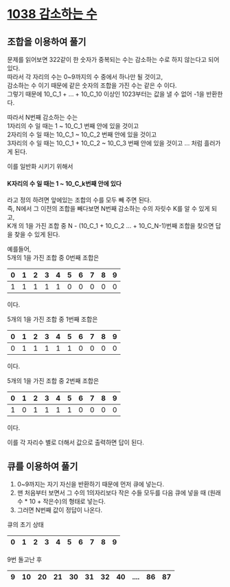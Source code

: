 # [1038 감소하는 수](https://www.acmicpc.net/problem/1038)

## 조합을 이용하여 풀기
문제를 읽어보면 322같이 한 숫자가 중복되는 수는 감소하는 수로 하지 않는다고 되어 있다.  
따라서 각 자리의 수는 0~9까지의 수 중에서 하나만 될 것이고,  
감소하는 수 이기 때문에 같은 숫자의 조합을 가진 수는 같은 수 이다.  
그렇기 때문에 10_C_1 + ... + 10_C_10 이상인 1023부터는 값을 낼 수 없어 -1을 반환한다.

따라서 N번째 감소하는 수는  
1자리의 수 일 때는 1 ~ 10_C_1 번째 안에 있을 것이고  
2자리의 수 일 때는 10_C_1 ~ 10_C_2 번째 안에 있을 것이고  
3자리의 수 일 때는 10_C_1 + 10_C_2 ~ 10_C_3 번째 안에 있을 것이고 ...
처럼 흘러가게 된다.
  
  
이를 일반화 시키기 위해서
#### K자리의 수 일 때는 1 ~ 10_C_k번째 안에 있다  
라고 정의 하려면 앞에있는 조합의 수를 모두 빼 주면 된다.  
즉, N에서 그 이전의 조합을 빼다보면 N번째 감소하는 수의 자릿수 K를 알 수 있게 되고,  
K개 의 1을 가진 조합 중 N - (10_C_1 + 10_C_2 ... + 10_C_N-1)번째 조합을 찾으면 답을 찾을 수 있게 된다.  
  
예를들어,  
5개의 1을 가진 조합 중 0번째 조합은  

 0 | 1 | 2 | 3 | 4 | 5 | 6 | 7 | 8 | 9  
 ---- | ---- | ---- | ---- | ---- | ---- | ---- | ---- | ---- | ----  
 1 | 1 | 1 | 1 | 1 | 0 | 0 | 0 | 0 | 0  
 
이다.  
  
  
5개의 1을 가진 조합 중 1번째 조합은  

 0 | 1 | 2 | 3 | 4 | 5 | 6 | 7 | 8 | 9  
 ---- | ---- | ---- | ---- | ---- | ---- | ---- | ---- | ---- | ----  
 0 | 1 | 1 | 1 | 1 | 1 | 0 | 0 | 0 | 0  
 
이다.  
  
  
5개의 1을 가진 조합 중  2번째 조합은

 0 | 1 | 2 | 3 | 4 | 5 | 6 | 7 | 8 | 9  
 ---- | ---- | ---- | ---- | ---- | ---- | ---- | ---- | ---- | ----  
 1 | 0 | 1 | 1 | 1 | 1 | 0 | 0 | 0 | 0  
 
이다.  
  
  
이를 각 자리수 별로 더해서 값으로 출력하면 답이 된다.


## 큐를 이용하여 풀기

1. 0~9까지는 자기 자신을 반환하기 때문에 먼저 큐에 넣는다.  
2. 맨 처음부터 보면서 그 수의 1의자리보다 작은 수들 모두를 다음 큐에 넣을 때 (원래 수 * 10 + 작은수)의 형태로 넣는다.
3. 그러면 N번째 값이 정답이 나온다.  

큐의 초기 상태

 0 | 1 | 2 | 3 | 4 | 5 | 6 | 7 | 8 | 9  
 ---- | ---- | ---- | ---- | ---- | ---- | ---- | ---- | ---- | ----  

9번 돌고난 후  

 | 9 | 10 | 20 | 21 | 30 | 31 | 32 | 40 |  .... | 86 | 87 
 ---- | ---- | ---- | ---- | ---- | ---- | ---- | ---- | ---- | ---- | ----
